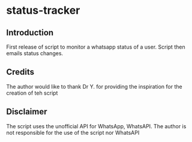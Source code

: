 status-tracker
==============

Introduction
------------

First release of script to monitor a whatsapp status of a user. Script then emails status changes.

Credits
-------

The author would like to thank Dr Y.  for providing the inspiration for the creation of teh script

Disclaimer
----------

The script uses the unofficial API for WhatsApp, WhatsAPI. The author is not  responsible for the use of the script nor WhatsAPI
